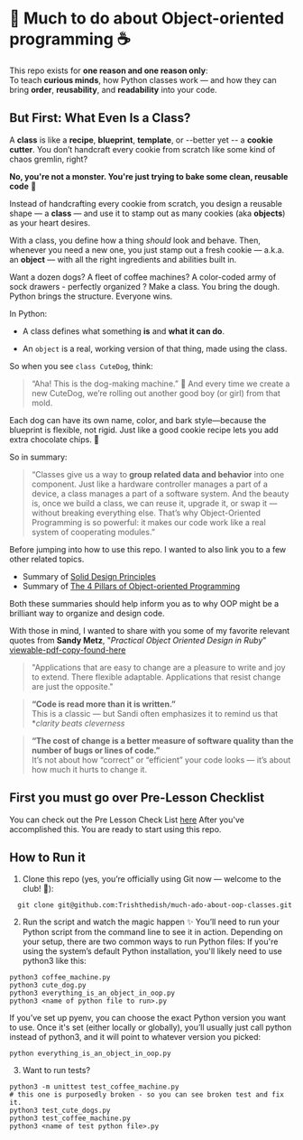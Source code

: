 
# 🐶 Much to do about Object-oriented programming ☕️
This repo exists for **one reason and one reason only**:  
To teach **curious minds**, how Python classes work — and how they can bring **order**, **reusability**, and **readability** into your code.

## But First: What Even Is a Class?
A **class** is like a **recipe**, **blueprint**, **template**, or --better yet -- a **cookie cutter**. 
You don’t handcraft every cookie from scratch like some kind of chaos gremlin, right?

**No, you're not a monster. You're just trying to bake some clean, reusable code** 🍪

Instead of handcrafting every cookie from scratch, you design a reusable shape — a **class** —
and use it to stamp out as many cookies (aka **objects**) as your heart desires.

With a class, you define how a thing *should* look and behave.
Then, whenever you need a new one, you just stamp out a fresh cookie — a.k.a. an **object** — with all the right ingredients and abilities built in.

Want a dozen dogs? A fleet of coffee machines? A color-coded army of sock drawers - perfectly organized ?
Make a class. You bring the dough. Python brings the structure. Everyone wins.

In Python:
- A class defines what something **is** and **what it can do**.

- An `object` is a real, working version of that thing, made using the class.

So when you see `class CuteDog`, think:

> “Aha! This is the dog-making machine.” 🐶
> And every time we create a new CuteDog, we’re rolling out another good boy (or girl) from that mold.

Each dog can have its own name, color, and bark style—because the blueprint is flexible, 
not rigid. Just like a good cookie recipe lets you add extra chocolate chips. 🍫

So in summary:

> “Classes give us a way to **group related data and behavior** into one component. Just like a hardware controller manages a part of a device, a class manages a part of a software system. And the beauty is, once we build a class, we can reuse it, upgrade it, or swap it — without breaking everything else. That’s why Object-Oriented Programming is so powerful: it makes our code work like a real system of cooperating modules.”

Before jumping into how to use this repo. I wanted to also link you to a few other related topics.
- Summary of [Solid Design Principles](solid_design_principles.md)
- Summary of [The 4 Pillars of Object-oriented Programming](the_4_pillars_object_oriented_programming_oop.md)

Both these summaries should help inform you as to why OOP might be a brilliant way to organize and design code. 

With those in mind, I wanted to share with you some of my favorite relevant quotes from **Sandy Metz**, "*Practical Object Oriented Design in Ruby*"
[viewable-pdf-copy-found-here](https://github.com/martinmurciego/good-books/blob/master/Practical%20Object-Oriented%20Design%20in%20Ruby.pdf)

> "Applications that are easy to change are a pleasure to write and joy to extend. There flexible adaptable. Applications that resist change are just the opposite."

> **“Code is read more than it is written.”**  
> This is a classic — but Sandi often emphasizes it to remind us that **clarity beats cleverness*

> **“The cost of change is a better measure of software quality than the number of bugs or lines of code.”**  
It’s not about how “correct” or “efficient” your code looks — it’s about how much it hurts to change it.


## First you must go over Pre-Lesson Checklist
You can check out the Pre Lesson Check List [here](pre_lesson_check_list.md)
After you've accomplished this. You are ready to start using this repo.


## How to Run it
1.  Clone this repo (yes, you’re officially using Git now — welcome to the club! 🎉):
```
  git clone git@github.com:Trishthedish/much-ado-about-oop-classes.git
```

2. Run the script and watch the magic happen ✨
You’ll need to run your Python script from the command line to see it in action. Depending on your setup, there are two common ways to run Python files:
If you're using the system’s default Python installation, you'll likely need to use python3 like this:

```
python3 coffee_machine.py
python3 cute_dog.py
python3 everything_is_an_object_in_oop.py
python3 <name of python file to run>.py
```

If you’ve set up pyenv, you can choose the exact Python version you want to use. Once it's set (either locally or globally), you’ll usually just call python instead of python3, and it will point to whatever version you picked:
```
python everything_is_an_object_in_oop.py
```

3. Want to run tests?

```
python3 -m unittest test_coffee_machine.py
# this one is purposedly broken - so you can see broken test and fix it.
python3 test_cute_dogs.py
python3 test_coffee_machine.py
python3 <name of test python file>.py
```